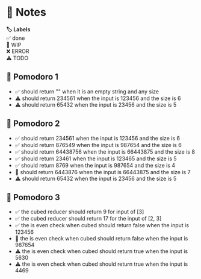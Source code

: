 # 📝 Notes

**🏷️ Labels**  
✅ done  
🚧 WIP  
❌ ERROR  
⚠ TODO

## 🍅 Pomodoro 1

- ✅ should return "" when it is an empty string and any size
- ⚠ should return 234561 when the input is 123456 and the size is 6
- ⚠ should return 65432 when the input is 23456 and the size is 5

## 🍅 Pomodoro 2

- ✅ should return 234561 when the input is 123456 and the size is 6
- ✅ should return 876549 when the input is 987654 and the size is 6
- ✅ should return 64438756 when the input is 66443875 and the size is 8
- ✅ should return 23461 when the input is 123465 and the size is 5
- ✅ should return 8769 when the input is 987654 and the size is 4
- 🚧 should return 6443876 when the input is 66443875 and the size is 7
- ⚠ should return 65432 when the input is 23456 and the size is 5

## 🍅 Pomodoro 3

- ✅ the cubed reducer should return 9 for input of [3]
- ✅ the cubed reducer should return 17 for the input of [2, 3]
- ✅ the is even check when cubed should return false when the input is 123456
- 🚧 the is even check when cubed should return false when the input is 987654
- ⚠ the is even check when cubed should return true when the input is 5630
- ⚠ the is even check when cubed should return true when the input is 4469